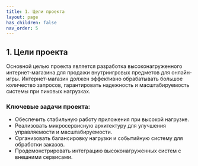 ```yaml
---
title: 1. Цели проекта
layout: page
has_children: false
nav_order: 5
---
```

## 1. Цели проекта

Основной целью проекта является разработка высоконагруженного интернет-магазина для продажи внутриигровых предметов для онлайн-игры. Интернет-магазин должен эффективно обрабатывать большое количество запросов, гарантировать надежность и масштабируемость системы при пиковых нагрузках.

### Ключевые задачи проекта:

- Обеспечить стабильную работу приложения при высокой нагрузке.
- Реализовать микросервисную архитектуру для улучшения управляемости и масштабируемости.
- Организовать балансировку нагрузки и событийную систему для обработки заказов.
- Продемонстрировать интеграцию высоконагруженных систем с внешними сервисами.
